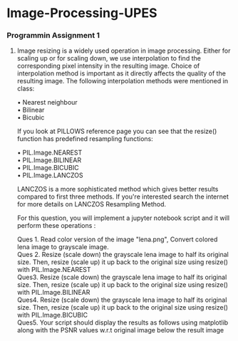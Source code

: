 # Image-Processing-UPES

### Programmin Assignment 1

1.	Image resizing is a widely used operation in image processing. Either for scaling up or for scaling down, we use interpolation to find the corresponding pixel intensity in the resulting image. Choice of interpolation method is important as it directly affects the quality of the resulting image. The following interpolation methods were mentioned in class: <br>

     • Nearest neighbour<br>
     • Bilinear <br>
     • Bicubic <br>

    If you look at PILLOWS reference page you can see that the resize() function has predefined resampling functions: <br>

    • PIL.Image.NEAREST <br>
    • PIL.Image.BILINEAR <br>
    • PIL.Image.BICUBIC <br>
    • PIL.Image.LANCZOS <br>

      LANCZOS is a more sophisticated method which gives better results compared to first three methods. If you're interested search the internet for more details on LANCZOS Resampling Method. <br>

     For this question, you will implement a jupyter notebook script and it will perform these operations :

    Ques 1. Read color version of the image "lena.png", Convert colored lena image to grayscale image. <br>
    Ques 2. Resize (scale down) the grayscale lena image to half its original size. Then, resize (scale up) it up back to the original size using resize() with PIL.Image.NEAREST <br>
    Ques3. Resize (scale down) the grayscale lena image to half its original size. Then, resize (scale up) it up back to the original size using resize() with PIL.Image.BILINEAR <br>
    Ques4. Resize (scale down) the grayscale lena image to half its original size. Then, resize (scale up) it up back to the original size using resize() with PIL.Image.BICUBIC <br>
    Ques5. Your script should display the results as follows using matplotlib along with the PSNR values w.r.t original image below the result image
